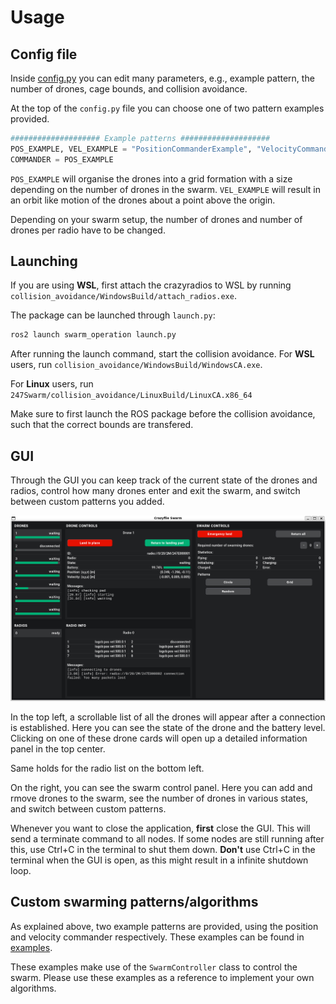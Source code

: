 # Usage

## Config file

Inside [config.py](ros2_ws/src/swarm_operation/swarm_operation/config.py) you can edit many parameters, e.g., example pattern, the number of drones, cage bounds, and collision avoidance.

At the top of the `config.py` file you can choose one of two pattern examples provided.
```python
#################### Example patterns ####################
POS_EXAMPLE, VEL_EXAMPLE = "PositionCommanderExample", "VelocityCommanderExample"
COMMANDER = POS_EXAMPLE
```
`POS_EXAMPLE` will organise the drones into a grid formation with a size depending on the number of drones in the swarm. `VEL_EXAMPLE` will result in an orbit like motion of the drones about a point above the origin.

Depending on your swarm setup, the number of drones and number of drones per radio have to be changed.

## Launching

If you are using **WSL**, first attach the crazyradios to WSL by running `collision_avoidance/WindowsBuild/attach_radios.exe`.


The package can be launched through `launch.py`:
```bash
ros2 launch swarm_operation launch.py
```

After running the launch command, start the collision avoidance. For **WSL** users, run `collision_avoidance/WindowsBuild/WindowsCA.exe`.

For **Linux** users, run `247Swarm/collision_avoidance/LinuxBuild/LinuxCA.x86_64`

Make sure to first launch the ROS package before the collision avoidance, such that the correct bounds are transfered.

## GUI
Through the GUI you can keep track of the current state of the drones and radios, control how many drones enter and exit the swarm, and switch between custom patterns you added.

![Screenshot of the GUI](images/GUI_screenshot.png)

In the top left, a scrollable list of all the drones will appear after a connection is established. Here you can see the state of the drone and the battery level. Clicking on one of these drone cards will open up a detailed information panel in the top center.

Same holds for the radio list on the bottom left.

On the right, you can see the swarm control panel. Here you can add and rmove drones to the swarm, see the number of drones in various states, and switch between custom patterns.

Whenever you want to close the application, **first** close the GUI. This will send a terminate command to all nodes. If some nodes are still running after this, use Ctrl+C in the terminal to shut them down. **Don't** use Ctrl+C in the terminal when the GUI is open, as this might result in a infinite shutdown loop.


## Custom swarming patterns/algorithms
As explained above, two example patterns are provided, using the position and velocity commander respectively. These examples can be found in [examples](ros2_ws/src/swarm_operation/swarm_operation/examples/).

These examples make use of the `SwarmController` class to control the swarm. Please use these examples as a reference to implement your own algorithms.
